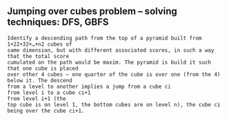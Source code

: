  ## Jumping over cubes problem – solving techniques: DFS, GBFS
    
    Identify a descending path from the top of a pyramid built from 1+22+32+…+n2 cubes of
    same dimension, but with different associated scores, in such a way that the total score
    cumulated on the path would be maxim. The pyramid is build it such that one cube is placed
    over other 4 cubes – one quarter of the cube is over one (from the 4) below it. The descend
    from a level to another implies a jump from a cube ci
    from level i to a cube ci+1
    from level i+1 (the
    top cube is on level 1, the bottom cubes are on level n), the cube ci being over the cube ci+1.
